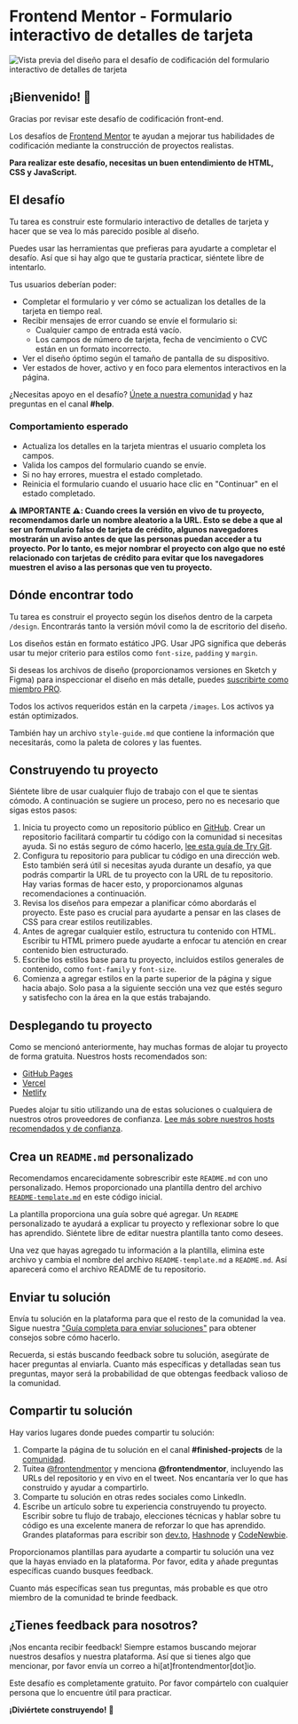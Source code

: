 # Frontend Mentor - Formulario interactivo de detalles de tarjeta

![Vista previa del diseño para el desafío de codificación del formulario interactivo de detalles de tarjeta](./design/desktop-preview.jpg)

## ¡Bienvenido! 👋

Gracias por revisar este desafío de codificación front-end.

Los desafíos de [Frontend Mentor](https://www.frontendmentor.io) te ayudan a mejorar tus habilidades de codificación mediante la construcción de proyectos realistas.

**Para realizar este desafío, necesitas un buen entendimiento de HTML, CSS y JavaScript.**

## El desafío

Tu tarea es construir este formulario interactivo de detalles de tarjeta y hacer que se vea lo más parecido posible al diseño.

Puedes usar las herramientas que prefieras para ayudarte a completar el desafío. Así que si hay algo que te gustaría practicar, siéntete libre de intentarlo.

Tus usuarios deberían poder:

- Completar el formulario y ver cómo se actualizan los detalles de la tarjeta en tiempo real.
- Recibir mensajes de error cuando se envíe el formulario si:
  - Cualquier campo de entrada está vacío.
  - Los campos de número de tarjeta, fecha de vencimiento o CVC están en un formato incorrecto.
- Ver el diseño óptimo según el tamaño de pantalla de su dispositivo.
- Ver estados de hover, activo y en foco para elementos interactivos en la página.

¿Necesitas apoyo en el desafío? [Únete a nuestra comunidad](https://www.frontendmentor.io/community) y haz preguntas en el canal **#help**.

### Comportamiento esperado

- Actualiza los detalles en la tarjeta mientras el usuario completa los campos.
- Valida los campos del formulario cuando se envíe.
- Si no hay errores, muestra el estado completado.
- Reinicia el formulario cuando el usuario hace clic en "Continuar" en el estado completado.

**⚠️ IMPORTANTE ⚠️: Cuando crees la versión en vivo de tu proyecto, recomendamos darle un nombre aleatorio a la URL. Esto se debe a que al ser un formulario falso de tarjeta de crédito, algunos navegadores mostrarán un aviso antes de que las personas puedan acceder a tu proyecto. Por lo tanto, es mejor nombrar el proyecto con algo que no esté relacionado con tarjetas de crédito para evitar que los navegadores muestren el aviso a las personas que ven tu proyecto.**

## Dónde encontrar todo

Tu tarea es construir el proyecto según los diseños dentro de la carpeta `/design`. Encontrarás tanto la versión móvil como la de escritorio del diseño.

Los diseños están en formato estático JPG. Usar JPG significa que deberás usar tu mejor criterio para estilos como `font-size`, `padding` y `margin`.

Si deseas los archivos de diseño (proporcionamos versiones en Sketch y Figma) para inspeccionar el diseño en más detalle, puedes [suscribirte como miembro PRO](https://www.frontendmentor.io/pro).

Todos los activos requeridos están en la carpeta `/images`. Los activos ya están optimizados.

También hay un archivo `style-guide.md` que contiene la información que necesitarás, como la paleta de colores y las fuentes.

## Construyendo tu proyecto

Siéntete libre de usar cualquier flujo de trabajo con el que te sientas cómodo. A continuación se sugiere un proceso, pero no es necesario que sigas estos pasos:

1. Inicia tu proyecto como un repositorio público en [GitHub](https://github.com/). Crear un repositorio facilitará compartir tu código con la comunidad si necesitas ayuda. Si no estás seguro de cómo hacerlo, [lee esta guía de Try Git](https://try.github.io/).
2. Configura tu repositorio para publicar tu código en una dirección web. Esto también será útil si necesitas ayuda durante un desafío, ya que podrás compartir la URL de tu proyecto con la URL de tu repositorio. Hay varias formas de hacer esto, y proporcionamos algunas recomendaciones a continuación.
3. Revisa los diseños para empezar a planificar cómo abordarás el proyecto. Este paso es crucial para ayudarte a pensar en las clases de CSS para crear estilos reutilizables.
4. Antes de agregar cualquier estilo, estructura tu contenido con HTML. Escribir tu HTML primero puede ayudarte a enfocar tu atención en crear contenido bien estructurado.
5. Escribe los estilos base para tu proyecto, incluidos estilos generales de contenido, como `font-family` y `font-size`.
6. Comienza a agregar estilos en la parte superior de la página y sigue hacia abajo. Solo pasa a la siguiente sección una vez que estés seguro y satisfecho con la área en la que estás trabajando.

## Desplegando tu proyecto

Como se mencionó anteriormente, hay muchas formas de alojar tu proyecto de forma gratuita. Nuestros hosts recomendados son:

- [GitHub Pages](https://pages.github.com/)
- [Vercel](https://vercel.com/)
- [Netlify](https://www.netlify.com/)

Puedes alojar tu sitio utilizando una de estas soluciones o cualquiera de nuestros otros proveedores de confianza. [Lee más sobre nuestros hosts recomendados y de confianza](https://medium.com/frontend-mentor/frontend-mentor-trusted-hosting-providers-bf000dfebe).

## Crea un `README.md` personalizado

Recomendamos encarecidamente sobrescribir este `README.md` con uno personalizado. Hemos proporcionado una plantilla dentro del archivo [`README-template.md`](./README-template.md) en este código inicial.

La plantilla proporciona una guía sobre qué agregar. Un `README` personalizado te ayudará a explicar tu proyecto y reflexionar sobre lo que has aprendido. Siéntete libre de editar nuestra plantilla tanto como desees.

Una vez que hayas agregado tu información a la plantilla, elimina este archivo y cambia el nombre del archivo `README-template.md` a `README.md`. Así aparecerá como el archivo README de tu repositorio.

## Enviar tu solución

Envía tu solución en la plataforma para que el resto de la comunidad la vea. Sigue nuestra ["Guía completa para enviar soluciones"](https://medium.com/frontend-mentor/a-complete-guide-to-submitting-solutions-on-frontend-mentor-ac6384162248) para obtener consejos sobre cómo hacerlo.

Recuerda, si estás buscando feedback sobre tu solución, asegúrate de hacer preguntas al enviarla. Cuanto más específicas y detalladas sean tus preguntas, mayor será la probabilidad de que obtengas feedback valioso de la comunidad.

## Compartir tu solución

Hay varios lugares donde puedes compartir tu solución:

1. Comparte la página de tu solución en el canal **#finished-projects** de la [comunidad](https://www.frontendmentor.io/community).
2. Tuitea [@frontendmentor](https://twitter.com/frontendmentor) y menciona **@frontendmentor**, incluyendo las URLs del repositorio y en vivo en el tweet. Nos encantaría ver lo que has construido y ayudar a compartirlo.
3. Comparte tu solución en otras redes sociales como LinkedIn.
4. Escribe un artículo sobre tu experiencia construyendo tu proyecto. Escribir sobre tu flujo de trabajo, elecciones técnicas y hablar sobre tu código es una excelente manera de reforzar lo que has aprendido. Grandes plataformas para escribir son [dev.to](https://dev.to/), [Hashnode](https://hashnode.com/) y [CodeNewbie](https://community.codenewbie.org/).

Proporcionamos plantillas para ayudarte a compartir tu solución una vez que la hayas enviado en la plataforma. Por favor, edita y añade preguntas específicas cuando busques feedback.

Cuanto más específicas sean tus preguntas, más probable es que otro miembro de la comunidad te brinde feedback.

## ¿Tienes feedback para nosotros?

¡Nos encanta recibir feedback! Siempre estamos buscando mejorar nuestros desafíos y nuestra plataforma. Así que si tienes algo que mencionar, por favor envía un correo a hi[at]frontendmentor[dot]io.

Este desafío es completamente gratuito. Por favor compártelo con cualquier persona que lo encuentre útil para practicar.

**¡Diviértete construyendo!** 🚀
